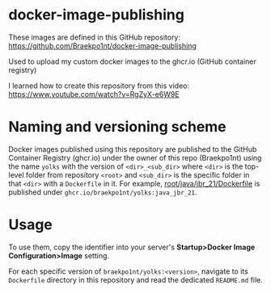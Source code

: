 # docker-image-publishing
These images are defined in this GitHub repository: https://github.com/Braekpo1nt/docker-image-publishing

Used to upload my custom docker images to the ghcr.io (GitHub container registry)

I learned how to create this repository from this video: https://www.youtube.com/watch?v=RgZyX-e6W9E

# Naming and versioning scheme

Docker images published using this repository are published to the GitHub Container Registry (ghcr.io) under the owner of this repo (Braekpo1nt) using the name `yolks` with the version of `<dir>_<sub_dir>` where `<dir>` is the top-level folder from repository `<root>` and `<sub_dir>` is the specific folder in that `<dir>` with a `Dockerfile` in it. For example, [root/java/jbr_21/Dockerfile](./java/jbr_21/Dockerfile) is published under `ghcr.io/braekpo1nt/yolks:java_jbr_21`.

# Usage

To use them, copy the identifier into your server's **Startup>Docker Image Configuration>Image** setting.

For each specific version of `braekpo1nt/yolks:<version>`, navigate to its `Dockerfile` directory in this repository and read the dedicated `README.md` file.
